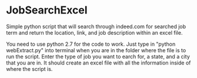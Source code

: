 # JobSearchExcel
Simple python script that will search through indeed.com for searched job term and return the location, link, and job description within an excel file.

You need to use python 2.7 for the code to work. Just type in "python webExtract.py" into terminal when you are in the folder where the file is to run the script.
Enter the type of job you want to earch for, a state, and a city that you are in.
It should create an excel file with all the information inside of where the script is.
